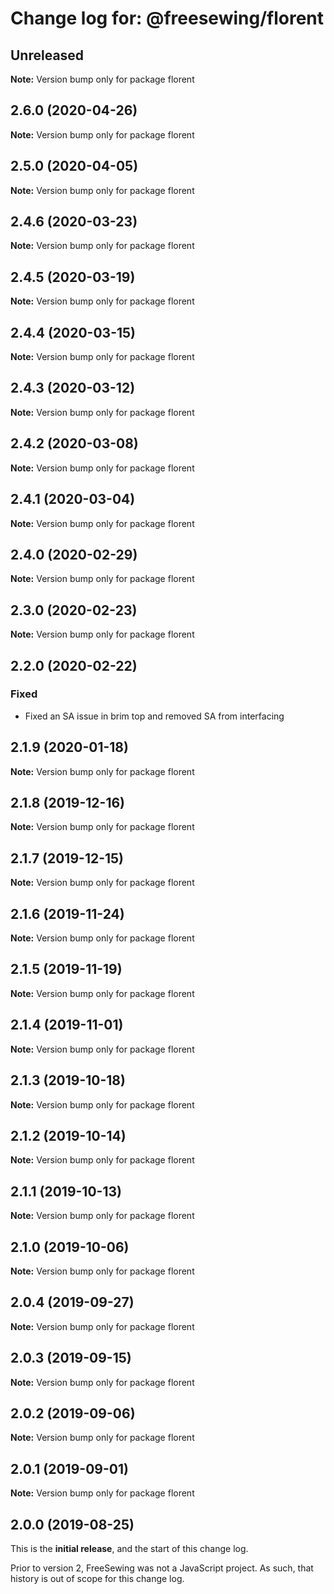 # Change log for: @freesewing/florent

## Unreleased

**Note:** Version bump only for package florent

## 2.6.0 (2020-04-26)

**Note:** Version bump only for package florent

## 2.5.0 (2020-04-05)

**Note:** Version bump only for package florent

## 2.4.6 (2020-03-23)

**Note:** Version bump only for package florent

## 2.4.5 (2020-03-19)

**Note:** Version bump only for package florent

## 2.4.4 (2020-03-15)

**Note:** Version bump only for package florent

## 2.4.3 (2020-03-12)

**Note:** Version bump only for package florent

## 2.4.2 (2020-03-08)

**Note:** Version bump only for package florent

## 2.4.1 (2020-03-04)

**Note:** Version bump only for package florent

## 2.4.0 (2020-02-29)

**Note:** Version bump only for package florent

## 2.3.0 (2020-02-23)

**Note:** Version bump only for package florent

## 2.2.0 (2020-02-22)

### Fixed

- Fixed an SA issue in brim top and removed SA from interfacing

## 2.1.9 (2020-01-18)

**Note:** Version bump only for package florent

## 2.1.8 (2019-12-16)

**Note:** Version bump only for package florent

## 2.1.7 (2019-12-15)

**Note:** Version bump only for package florent

## 2.1.6 (2019-11-24)

**Note:** Version bump only for package florent

## 2.1.5 (2019-11-19)

**Note:** Version bump only for package florent

## 2.1.4 (2019-11-01)

**Note:** Version bump only for package florent

## 2.1.3 (2019-10-18)

**Note:** Version bump only for package florent

## 2.1.2 (2019-10-14)

**Note:** Version bump only for package florent

## 2.1.1 (2019-10-13)

**Note:** Version bump only for package florent

## 2.1.0 (2019-10-06)

**Note:** Version bump only for package florent

## 2.0.4 (2019-09-27)

**Note:** Version bump only for package florent

## 2.0.3 (2019-09-15)

**Note:** Version bump only for package florent

## 2.0.2 (2019-09-06)

**Note:** Version bump only for package florent

## 2.0.1 (2019-09-01)

**Note:** Version bump only for package florent

## 2.0.0 (2019-08-25)

This is the **initial release**, and the start of this change log.

Prior to version 2, FreeSewing was not a JavaScript project.
As such, that history is out of scope for this change log.
